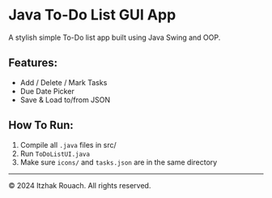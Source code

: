 # Java To-Do List GUI App
A stylish simple To-Do list app built using Java Swing and OOP.

## Features:
- Add / Delete / Mark Tasks
- Due Date Picker
- Save & Load to/from JSON




## How To Run:
1. Compile all `.java` files in src/
2. Run `ToDoListUI.java`
3. Make sure `icons/` and `tasks.json` are in the same directory

----
© 2024 Itzhak Rouach. All rights reserved.
